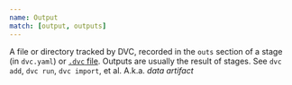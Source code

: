 ```yaml
---
name: Output
match: [output, outputs]
---
```


A file or directory tracked by DVC, recorded in the `outs` section of a stage
(in `dvc.yaml`) or
[`.dvc` file](/doc/user-guide/dvc-files-and-directories#dvc-files). Outputs are
usually the result of stages. See `dvc add`, `dvc run`, `dvc import`, et al.
A.k.a. _data artifact_
